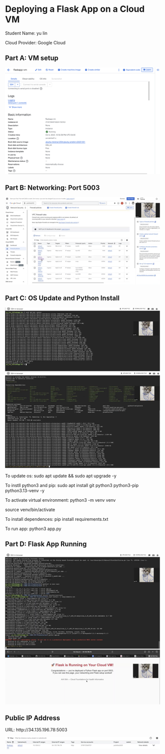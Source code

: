 <h1>Deploying a Flask App on a Cloud VM</h1>
<p>Student Name: yu lin</p>
<p>Cloud Provider: Google Cloud</p>
<h2>Part A: VM setup</h2>
<img src="/images/vm-running.png">
<h2>Part B: Networking: Port 5003</h2>
<img src="/images/port-open.png">
<h2>Part C: OS Update and Python Install</h2>
<img src="/images/os-update.png">
<img src="/images/python-install.png">
<p>To update os: sudo apt update && sudo apt upgrade -y</p>
<p>To instll python3 and pip: sudo apt install git python3 python3-pip python3.13-venv -y</p>
<p>To activate virtual environment: python3 -m venv venv</p>
<p>source venv/bin/activate</p>
<p>To install dependences: pip install requirements.txt</p>
<p>To run app: python3 app.py</p>
<h2>Part D: Flask App Running</h2>
<img src="/images/flask-running.png">
<img src="/images/flask-browser.png">
<h2>Public IP Address</h2>
<p>URL: http://34.135.196.78:5003</p>
<img src="/images/external-ip.png">